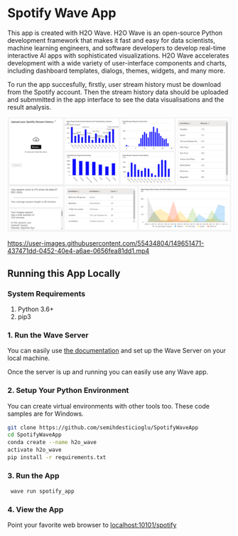 # Spotify Wave App

This app is created with H2O Wave. H2O Wave is an open-source Python development framework that makes it fast and easy for data scientists, machine learning engineers, and software developers to develop real-time interactive AI apps with sophisticated visualizations. H2O Wave accelerates development with a wide variety of user-interface components and charts, including dashboard templates, dialogs, themes, widgets, and many more.

To run the app succesfully, firstly, user stream history must be download from the Spotify account. Then the stream history data should be uploaded and submmitted in the app interface to see the data visualisations and the result analysis. 


![alt text](screenshots/Capture.PNG)


https://user-images.githubusercontent.com/55434804/149651471-437471dd-0452-40e4-a6ae-0656fea81dd1.mp4




## Running this App Locally

### System Requirements

1. Python 3.6+
2. pip3

### 1. Run the Wave Server

You can easily use [the documentation](https://wave.h2o.ai/docs/installation) and set up the Wave Server on your local machine. 

Once the server is up and running you can easily use any Wave app.

### 2. Setup Your Python Environment

You can create virtual environments with other tools too.  These code samples are for Windows. 
```bash
git clone https://github.com/semihdesticioglu/SpotifyWaveApp
cd SpotifyWaveApp
conda create --name h2o_wave
activate h2o_wave
pip install -r requirements.txt
```

### 3. Run the App

```bash
 wave run spotify_app
```

### 4. View the App

Point your favorite web browser to [localhost:10101/spotify](http://localhost:10101/spotify)

